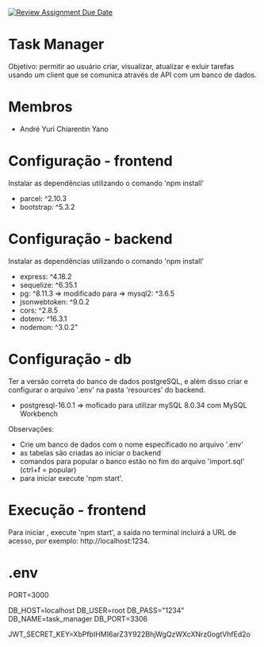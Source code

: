 [![Review Assignment Due Date](https://classroom.github.com/assets/deadline-readme-button-24ddc0f5d75046c5622901739e7c5dd533143b0c8e959d652212380cedb1ea36.svg)](https://classroom.github.com/a/WOKct8pz)
# Task Manager
Objetivo: permitir ao usuário criar, visualizar, atualizar e exluir tarefas usando um client que se comunica através de API com um banco de dados. 



# Membros
* André Yuri Chiarentin Yano



# Configuração - frontend
Instalar as dependências utilizando o comando 'npm install'
* parcel: ^2.10.3
* bootstrap: ^5.3.2

# Configuração - backend
Instalar as dependências utilizando o comando 'npm install'
* express: ^4.18.2
* sequelize: ^6.35.1
* pg: ^8.11.3 => modificado para => mysql2: ^3.6.5
* jsonwebtoken: ^9.0.2
* cors: ^2.8.5
* dotenv: ^16.3.1
* nodemon: ^3.0.2"

# Configuração - db
Ter a versão correta do banco de dados postgreSQL, e além disso criar e configurar o arquivo '.env' na pasta 'resources' do backend.
* postgresql-16.0.1 => moficado para utilizar mySQL 8.0.34 com MySQL Workbench

Observações:
* Crie um banco de dados com o nome especificado no arquivo '.env'
* as tabelas são criadas ao iniciar o backend
* comandos para popular o banco estão no fim do arquivo 'import.sql' (ctrl+f = popular)
* para iniciar execute 'npm start'.

# Execução - frontend
Para iniciar , execute 'npm start', a saída no terminal incluirá a URL de acesso, por exemplo: http://localhost:1234.

# .env
PORT=3000

DB_HOST=localhost
DB_USER=root
DB_PASS="1234"
DB_NAME=task_manager
DB_PORT=3306

JWT_SECRET_KEY=XbPfbIHMI6arZ3Y922BhjWgQzWXcXNrz0ogtVhfEd2o